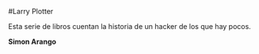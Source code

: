 
#Larry Plotter

Esta serie de libros cuentan la historia de un hacker de los que hay pocos.

**Simon Arango**